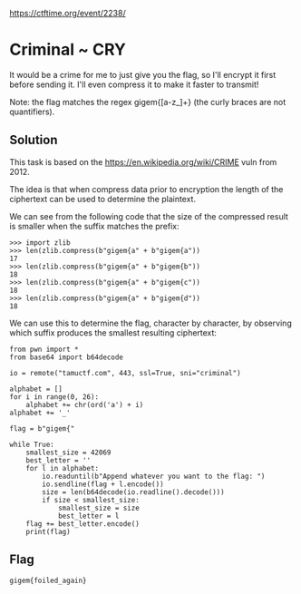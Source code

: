 https://ctftime.org/event/2238/

# Criminal ~ CRY

It would be a crime for me to just give you the flag, so I'll encrypt it first before sending it. I'll even compress it to make it faster to transmit!

Note: the flag matches the regex gigem{[a-z_]+} (the curly braces are not quantifiers).

## Solution

This task is based on the https://en.wikipedia.org/wiki/CRIME vuln from 2012.

The idea is that when compress data prior to encryption the length of the ciphertext can be used to determine the plaintext.

We can see from the following code that the size of the compressed result is smaller when the suffix matches the prefix:

```
>>> import zlib
>>> len(zlib.compress(b"gigem{a" + b"gigem{a"))
17
>>> len(zlib.compress(b"gigem{a" + b"gigem{b"))
18
>>> len(zlib.compress(b"gigem{a" + b"gigem{c"))
18
>>> len(zlib.compress(b"gigem{a" + b"gigem{d"))
18
```

We can use this to determine the flag, character by character, by observing which suffix produces the smallest resulting ciphertext:

```
from pwn import *
from base64 import b64decode

io = remote("tamuctf.com", 443, ssl=True, sni="criminal")

alphabet = []
for i in range(0, 26):
    alphabet += chr(ord('a') + i)
alphabet += '_'

flag = b"gigem{"

while True:
    smallest_size = 42069
    best_letter = ''
    for l in alphabet:
        io.readuntil(b"Append whatever you want to the flag: ")
        io.sendline(flag + l.encode())
        size = len(b64decode(io.readline().decode()))
        if size < smallest_size:
            smallest_size = size
            best_letter = l
    flag += best_letter.encode()
    print(flag)
```

## Flag
`gigem{foiled_again}`
